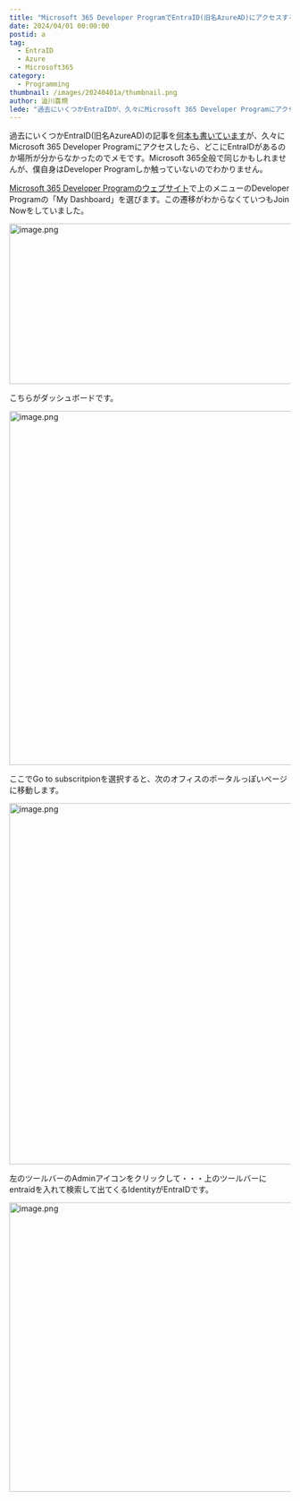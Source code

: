 ```yaml
---
title: "Microsoft 365 Developer ProgramでEntraID(旧名AzureAD)にアクセスする"
date: 2024/04/01 00:00:00
postid: a
tag:
  - EntraID
  - Azure
  - Microsoft365
category:
  - Programming
thumbnail: /images/20240401a/thumbnail.png
author: 澁川喜規
lede: "過去にいくつかEntraIDが、久々にMicrosoft 365 Developer Programにアクセスしたら、どこにEntraIDがあるのか場所が分からなかったのでメモです。"
---
```

過去にいくつかEntraID(旧名AzureAD)の記事を[何本も書いています](/tags/AzureAD/)が、久々にMicrosoft 365 Developer Programにアクセスしたら、どこにEntraIDがあるのか場所が分からなかったのでメモです。Microsoft 365全般で同じかもしれませんが、僕自身はDeveloper Programしか触っていないのでわかりません。

[Microsoft 365 Developer Programのウェブサイト](https://developer.microsoft.com/en-us/microsoft-365/dev-program)で上のメニューのDeveloper Programの「My Dashboard」を選びます。この遷移がわからなくていつもJoin Nowをしていました。

<img src="/images/20240401a/image.png" alt="image.png" width="610" height="287" loading="lazy">

こちらがダッシュボードです。

<img src="/images/20240401a/image_2.png" alt="image.png" width="911" height="633" loading="lazy">

ここでGo to subscritpionを選択すると、次のオフィスのポータルっぽいページに移動します。

<img src="/images/20240401a/image_3.png" alt="image.png" width="1200" height="646" loading="lazy">

左のツールバーのAdminアイコンをクリックして・・・上のツールバーにentraidを入れて検索して出てくるIdentityがEntraIDです。

<img src="/images/20240401a/image_4.png" alt="image.png" width="859" height="517" loading="lazy">


